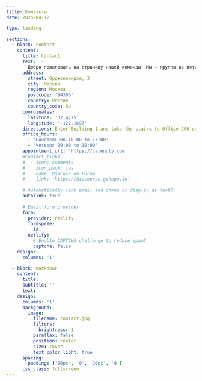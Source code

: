 ```yaml
---
title: Контакты
date: 2025-04-12

type: landing

sections:
  - block: contact
    content:
      title: Contact
      text: |-
        Добро пожаловать на страницу нашей команды! Мы — группа из пяти увлеченных исследователей, объединенных общей целью: изучение модели формирования планетной системы на основе теоретического анализа и численного моделирования. Наша работа направлена на понимание процессов, которые привели к образованию планет, их спутников и других небесных тел в нашей и других звездных системах.
      address:
        street: Орджоникидзе, 3
        city: Москва
        region: Москва
        postcode: '94305'
        country: Россия
        country_code: RU
      coordinates:
        latitude: '37.4275'
        longitude: '-122.1697'
      directions: Enter Building 1 and take the stairs to Office 200 on Floor 2
      office_hours:
        - 'Понедельник 10:00 to 13:00'
        - 'Четверг 09:00 to 10:00'
      appointment_url: 'https://calendly.com'
      #contact_links:
      #  - icon: comments
      #    icon_pack: fas
      #    name: Discuss on Forum
      #    link: 'https://discourse.gohugo.io'
    
      # Automatically link email and phone or display as text?
      autolink: true
    
      # Email form provider
      form:
        provider: netlify
        formspree:
          id:
        netlify:
          # Enable CAPTCHA challenge to reduce spam?
          captcha: false
    design:
      columns: '1'

  - block: markdown
    content:
      title:
      subtitle: ''
      text:
    design:
      columns: '1'
      background:
        image: 
          filename: contact.jpg
          filters:
            brightness: 1
          parallax: false
          position: center
          size: cover
          text_color_light: true
      spacing:
        padding: ['20px', '0', '20px', '0']
      css_class: fullscreen
---
```

